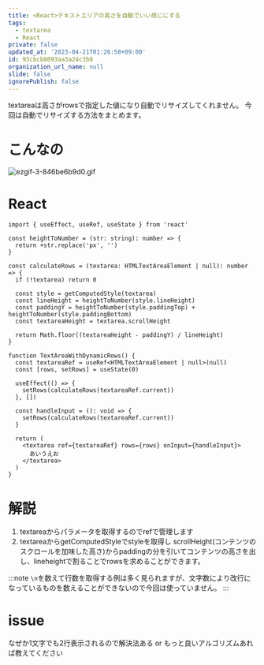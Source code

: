 ```yaml
---
title: <React>テキストエリアの高さを自動でいい感じにする
tags:
  - textarea
  - React
private: false
updated_at: '2023-04-21T01:26:58+09:00'
id: 93cbcb8093aa3a24c3b8
organization_url_name: null
slide: false
ignorePublish: false
---
```

textareaは高さがrowsで指定した値になり自動でリサイズしてくれません。
今回は自動でリサイズする方法をまとめます。

# こんなの
![ezgif-3-846be6b9d0.gif](https://qiita-image-store.s3.ap-northeast-1.amazonaws.com/0/787586/663fda9c-1e99-a788-5de5-19d56f2cc285.gif)

# React
```textarea.tsx
import { useEffect, useRef, useState } from 'react'

const heightToNumber = (str: string): number => {
  return +str.replace('px', '')
}

const calculateRows = (textarea: HTMLTextAreaElement | null): number => {
  if (!textarea) return 0

  const style = getComputedStyle(textarea)
  const lineHeight = heightToNumber(style.lineHeight)
  const paddingY = heightToNumber(style.paddingTop) + heightToNumber(style.paddingBottom)
  const textareaHeight = textarea.scrollHeight

  return Math.floor((textareaHeight - paddingY) / lineHeight)
}

function TextAreaWithDynamicRows() {
  const textareaRef = useRef<HTMLTextAreaElement | null>(null)
  const [rows, setRows] = useState(0)

  useEffect(() => {
    setRows(calculateRows(textareaRef.current))
  }, [])

  const handleInput = (): void => {
    setRows(calculateRows(textareaRef.current))
  }

  return (
    <textarea ref={textareaRef} rows={rows} onInput={handleInput}>
      あいうえお
    </textarea>
  )
}
```

# 解説
1. textareaからパラメータを取得するのでrefで管理します
1. textareaからgetComputedStyleでstyleを取得し
scrollHeight(コンテンツのスクロールを加味した高さ)からpaddingの分を引いてコンテンツの高さを出し、lineheightで割ることでrowsを求めることができます。

:::note
`\n`を数えて行数を取得する例は多く見られますが、文字数により改行になっているものを数えることができないので今回は使っていません。
:::


# issue
なぜか1文字でも2行表示されるので解決法ある or もっと良いアルゴリズムあれば教えてください

